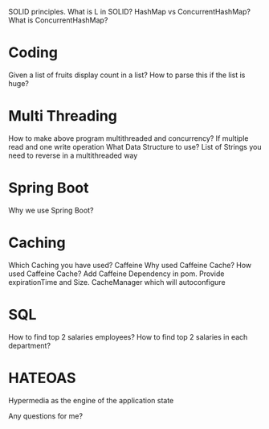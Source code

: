 SOLID principles. What is L in SOLID?
HashMap vs ConcurrentHashMap?
What is ConcurrentHashMap?

# Coding
Given a list of fruits display count in a list?
How to parse this if the list is huge?

# Multi Threading
How to make above program multithreaded and concurrency?
If multiple read and one write operation What Data Structure to use?
List of Strings you need to reverse in a multithreaded way

# Spring Boot
Why we use Spring Boot?

# Caching
Which Caching you have used? Caffeine
Why used Caffeine Cache?
How used Caffeine Cache?
Add Caffeine Dependency in pom. Provide expirationTime and Size. CacheManager which will autoconfigure 

# SQL
How to find top 2 salaries employees?
How to find top 2 salaries in each department?

# HATEOAS
Hypermedia as the engine of the application state

Any questions for me?
